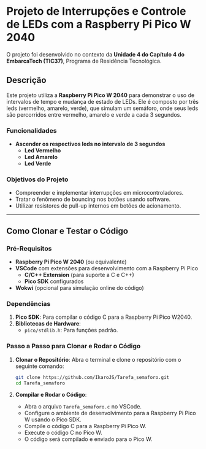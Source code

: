 # Projeto de Interrupções e Controle de LEDs com a Raspberry Pi Pico W 2040

O projeto foi desenvolvido no contexto da **Unidade 4 do Capítulo 4 do EmbarcaTech (TIC37)**, Programa de Residência Tecnológica.

## Descrição

Este projeto utiliza a **Raspberry Pi Pico W 2040** para demonstrar o uso de intervalos de tempo e mudança de estado de LEDs. Ele é composto por três leds (vermelho, amarelo, verde), que simulam um semáforo, onde seus leds são percorridos entre vermelho, amarelo e verde a cada 3 segundos.

### Funcionalidades

- **Ascender os respectivos leds no intervalo de 3 segundos**
   - **Led Vermelho**
   - **Led Amarelo**
   - **Led Verde**

### Objetivos do Projeto

- Compreender e implementar interrupções em microcontroladores.
- Tratar o fenômeno de bouncing nos botões usando software.
- Utilizar resistores de pull-up internos em botões de acionamento.

---

## Como Clonar e Testar o Código

### Pré-Requisitos

- **Raspberry Pi Pico W 2040** (ou equivalente)
- **VSCode** com extensões para desenvolvimento com a Raspberry Pi Pico
  - **C/C++ Extension** (para suporte a C e C++)
  - **Pico SDK** configurados
- **Wokwi** (opcional para simulação online do código)

### Dependências

1. **Pico SDK**: Para compilar o código C para a Raspberry Pi Pico W2040.
2. **Bibliotecas de Hardware**:
   - `pico/stdlib.h`: Para funções padrão.

### Passo a Passo para Clonar e Rodar o Código

1. **Clonar o Repositório**:
   Abra o terminal e clone o repositório com o seguinte comando:

   ```bash
   git clone https://github.com/IkaroJS/Tarefa_semaforo.git
   cd Tarefa_semaforo

2. **Compilar e Rodar o Código**:
   - Abra o arquivo `Tarefa_semaforo.c` no VSCode.
   - Configure o ambiente de desenvolvimento para a Raspberry Pi Pico W usando o Pico SDK.
   - Compile o código C para a Raspberry Pi Pico W.
   - Execute o código C no Pico W.
   - O código será compilado e enviado para o Pico W.
